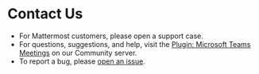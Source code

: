 # Contact Us

- For Mattermost customers, please open a support case.
- For questions, suggestions, and help, visit the [Plugin: Microsoft Teams Meetings](https://community.mattermost.com/core/channels/plugin-microsoft-teams-meetings) on our Community server.
- To report a bug, please [open an issue](https://github.com/mattermost/mattermost-plugin-msteams-meetings/issues).
